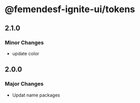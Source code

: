 # @femendesf-ignite-ui/tokens

## 2.1.0

### Minor Changes

- update color

## 2.0.0

### Major Changes

- Updat name packages
